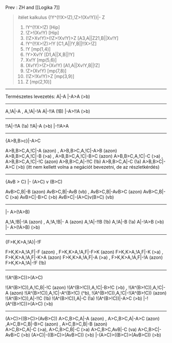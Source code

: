 Prev : ZH and [[Logika 7]]
>ítélet kalkulus
>{!Y^(!!X>!Z),!Z>!(Xv!Y)}|- Z
>1. !Y^(!!X>!Z) \[Hip]
>2. !Z>!(Xv!Y) \[Hip]
>3. (!Z>Xv!Y)>(!Z>!Xv!Y)>Z \[A3,A||Z21,B||Xv!Y]
>4. !Y^(!!X>!Z)>!Y \[C1,A||!Y,B||!!X>!Z]
>5. !Y \[mp(1,4)]
>6. !Y>Xv!Y \[D1,A||X,B||!Y]
>7. Xv!Y \[mp(5,6)]
>8. (Xv!Y)>!Z>(Xv!Y) \[A1,A||Xv!Y,B||!Z]
>9. !Z>(Xv!Y) \[mp(7,8)]
>10. (!Z>!Xv!Y)>Z \[mp(3,9)]
>11. Z \[mp(2,10)]

----
Természetes levezetés:
A|-A
|-A>A (>b)

---
A,!A|-A , A,!A|-!A
A|-!!A (!B)
|-A>!!A (>b)

---
!!A|-!!A (!a)
!!A|-A (>b)
|-!!A>A

---
{A>B,B>c}|-A>C

A>B,B>C,A,!C|-A (azon) , A>B,B>C,A,!C|-A>B (azon)  
A>B,B>C,A,!C|-B (>a) ,  A>B,B>C,A,!C|-B>C (azon)
A>B,B>C,A,!C|-C (>a) , A>B,B>C,A,!C|-!C (azon)
A>B,B>C,A|-!!C (!b)
A>B,B>C,A|-C (!a)
A>B,B>C|-A>C (>b)
(itt nem kellett volna a negációt bevezetni, de az részletkérdés)

----
{AvB > C} |- (A>C) v (B>C)

AvB>C,B|-B (azon)
AvB>C,B|-AvB (vb) , AvB>C,B|-AvB>C (azon)
AvB>C,B|-C (>a)
AvB>C|-B>C (>b)
AvB>C|-(A>C)v(B>C) (vb)

---
|- A>(!A>B)

A,!A,!B|-!A (azon) , A,!A,!B|- A (azon)
A,!A|-!!B (!b)
A,!A|-B (!a)
A|-!A>B (>b)
|- A>(!A>B) (>b)

---
{F>K,K>A,!A}|-!F

F>K,K>A,!A,F|-F (azon) , F>K,K>A,!A,F|-F>K (azon) 
F>K,K>A,!A,F|-K (>a) , F>K,K>A,!A,F|-K>A (azon)
F>K,K>A,!A,F|-A (>a) , F>K,K>A,!A,F|-!A (azon) 
F>K,K>A,!A|-!F (!b)

---
!(A^(B>C))>(A>C)

!(A^(B>!C)),A,!C,B|-!C (azon)
!(A^(B>!C)),A,!C|-B>!C (>b) , !(A^(B>!C)),A,!C|-A (azon)
!(A^(B>!C)),A,!C|-A^(B>!C) (^b), !(A^(B>!C)),A,!C|-!(A^(B>!C)) (azon)
!(A^(B>!C)),A|-!!C (!b)
!(A^(B>!C)),A|-C (!a)
!(A^(B>!C))|-A>C (>b)
|-!(A^(B>!C))>(A>C) (>b)

---

(A>C)>((B>C)>(AvB>C))
A>C,B>C,A|-A (azon) , A>C,B>C,A|-A>C (azon) ,A>C,B>C,B|-B>C (azon) , A>C,B>C,B|-B (azon)  
A>C,B>C,A|-C (>a), A>C,B>C,B|-C (>a)
A>C,B>C,AvB|-C (va)
A>C,B>C|-AvB>C (>b)
(A>C)|-((B>C)>(AvB>C)) (>b)
|-(A>C)>((B>C)>(AvB>C)) (>b)